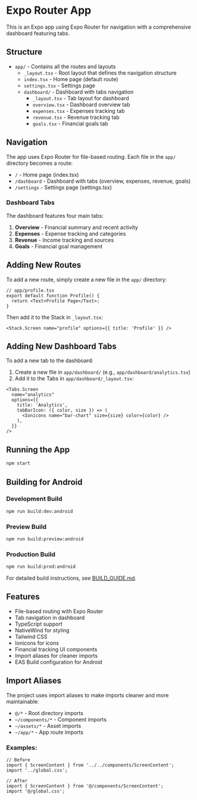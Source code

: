 # Expo Router App

This is an Expo app using Expo Router for navigation with a comprehensive dashboard featuring tabs.

## Structure

- `app/` - Contains all the routes and layouts
  - `_layout.tsx` - Root layout that defines the navigation structure
  - `index.tsx` - Home page (default route)
  - `settings.tsx` - Settings page
  - `dashboard/` - Dashboard with tabs navigation
    - `_layout.tsx` - Tab layout for dashboard
    - `overview.tsx` - Dashboard overview tab
    - `expenses.tsx` - Expenses tracking tab
    - `revenue.tsx` - Revenue tracking tab
    - `goals.tsx` - Financial goals tab

## Navigation

The app uses Expo Router for file-based routing. Each file in the `app/` directory becomes a route:

- `/` - Home page (index.tsx)
- `/dashboard` - Dashboard with tabs (overview, expenses, revenue, goals)
- `/settings` - Settings page (settings.tsx)

### Dashboard Tabs

The dashboard features four main tabs:

1. **Overview** - Financial summary and recent activity
2. **Expenses** - Expense tracking and categories
3. **Revenue** - Income tracking and sources
4. **Goals** - Financial goal management

## Adding New Routes

To add a new route, simply create a new file in the `app/` directory:

```tsx
// app/profile.tsx
export default function Profile() {
  return <Text>Profile Page</Text>;
}
```

Then add it to the Stack in `_layout.tsx`:

```tsx
<Stack.Screen name="profile" options={{ title: 'Profile' }} />
```

## Adding New Dashboard Tabs

To add a new tab to the dashboard:

1. Create a new file in `app/dashboard/` (e.g., `app/dashboard/analytics.tsx`)
2. Add it to the Tabs in `app/dashboard/_layout.tsx`:

```tsx
<Tabs.Screen
  name="analytics"
  options={{
    title: 'Analytics',
    tabBarIcon: ({ color, size }) => (
      <Ionicons name="bar-chart" size={size} color={color} />
    ),
  }}
/>
```

## Running the App

```bash
npm start
```

## Building for Android

### Development Build
```bash
npm run build:dev:android
```

### Preview Build
```bash
npm run build:preview:android
```

### Production Build
```bash
npm run build:prod:android
```

For detailed build instructions, see [BUILD_GUIDE.md](./BUILD_GUIDE.md).

## Features

- File-based routing with Expo Router
- Tab navigation in dashboard
- TypeScript support
- NativeWind for styling
- Tailwind CSS
- Ionicons for icons
- Financial tracking UI components
- Import aliases for cleaner imports
- EAS Build configuration for Android

## Import Aliases

The project uses import aliases to make imports cleaner and more maintainable:

- `@/*` - Root directory imports
- `~/components/*` - Component imports
- `~/assets/*` - Asset imports
- `~/app/*` - App route imports

### Examples:

```tsx
// Before
import { ScreenContent } from '../../components/ScreenContent';
import '../global.css';

// After
import { ScreenContent } from '@/components/ScreenContent';
import '@/global.css';
``` 